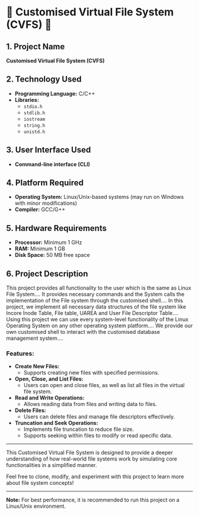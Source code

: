 # 📁 Customised Virtual File System (CVFS) 📃

## 1. Project Name
**Customised Virtual File System (CVFS)**

## 2. Technology Used
- **Programming Language:** C/C++
- **Libraries:**
  - `stdio.h`
  - `stdlib.h`
  - `iostream`
  - `string.h`
  - `unistd.h`

## 3. User Interface Used
- **Command-line interface (CLI)**

## 4. Platform Required
- **Operating System:** Linux/Unix-based systems (may run on Windows with minor modifications)
- **Compiler:** GCC/G++

## 5. Hardware Requirements
- **Processor:** Minimum 1 GHz
- **RAM:** Minimum 1 GB
- **Disk Space:** 50 MB free space

## 6. Project Description
This project provides all functionality to the user which is the same as Linux File System....
It provides necessary commands and the System calls the implementation of the File system through the customised shell....
In this project, we implement all necessary data structures of the file system like Incore Inode Table, File table, UAREA and User File Descriptor Table....
Using this project we can use every system-level functionality of the Linux Operating System on any other operating system platform....
We provide our own customised shell to interact with the customised database management system....

### Features:
- **Create New Files:**
  - Supports creating new files with specified permissions.
- **Open, Close, and List Files:**
  - Users can open and close files, as well as list all files in the virtual file system.
- **Read and Write Operations:**
  - Allows reading data from files and writing data to files.
- **Delete Files:**
  - Users can delete files and manage file descriptors effectively.
- **Truncation and Seek Operations:**
  - Implements file truncation to reduce file size.
  - Supports seeking within files to modify or read specific data.

---

This Customised Virtual File System is designed to provide a deeper understanding of how real-world file systems work by simulating core functionalities in a simplified manner.

Feel free to clone, modify, and experiment with this project to learn more about file system concepts!

---

**Note:** For best performance, it is recommended to run this project on a Linux/Unix environment.

